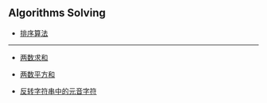 ## Algorithms Solving

- [排序算法](src/main/java/com/superbeyone/algorothms/struct/README.md)

---

- [两数求和](src/main/java/com/superbeyone/algorothms/practice002/TwoSum.md)

- [两数平方和](src/main/java/com/superbeyone/algorothms/practice003/SumOfSquareNumbers.md)

- [反转字符串中的元音字符](src/main/java/com/superbeyone/algorothms/practice005/ReverseVowelsOfString.md)